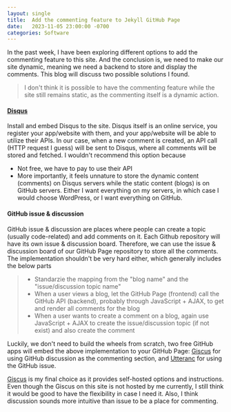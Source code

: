 ```yaml
---
layout: single
title:  Add the commenting feature to Jekyll GitHub Page
date:   2023-11-05 23:00:00 -0700
categories: Software
---
```

In the past week, I have been exploring different options to add the commenting feature to this site. And the conclusion is, we need to make our site dynamic, meaning we need a backend to store and display the comments. This blog will discuss two possible solutions I found. 

> I don't think it is possible to have the commenting feature while the site still remains static, as the commenting itself is a dynamic action. 

#### [Disqus](https://help.disqus.com/en/articles/1935528-jekyll-installation-instructions)
Install and embed Disqus to the site. Disqus itself is an online service, you register your app/website with them, and your app/website will be able to utilize their APIs. In our case, when a new comment is created, an API call (HTTP request I guess) will be sent to Disqus, where all comments will be stored and fetched. I wouldn't recommend this option because
  * Not free, we have to pay to use their API
  * More importantly, it feels unnature to store the dynamic content (comments) on Disqus servers while the static content (blogs) is on GitHub servers. Either I want everything on my servers, in which case I would choose WordPress, or I want everything on GitHub. 

#### GitHub issue & discussion
GitHub issue & discussion are places where people can create a topic (usually code-related) and add comments on it. Each Github repository will have its own issue & discussion board. Therefore, we can use the issue & discussion board of our GitHub Page repository to store all the comments. The implementation shouldn't be very hard either, which generally includes the below parts
> * Standarzie the mapping from the "blog name" and the "issue/discussion topic name"
> * When a user views a blog, let the GitHub Page (frontend) call the GitHub API (backend), probably through JavaScript + AJAX, to get and render all comments for the blog
> * When a user wants to create a comment on a blog, again use JavaScript + AJAX to create the issue/discussion topic (if not exist) and also create the comment 

Luckily, we don't need to build the wheels from scratch, two free GitHub apps will embed the above implementation to your GitHub Page: [Giscus](https://giscus.app/) for using GitHub discussion as the commenting section, and [Utteranc](https://utteranc.es/) for using the GitHub issue. 

[Giscus](https://giscus.app/) is my final choice as it provides self-hosted options and instructions. Even though the Giscus on this site is not hosted by me currently, I still think it would be good to have the flexibility in case I need it. Also, I think discussion sounds more intuitive than issue to be a place for commenting.